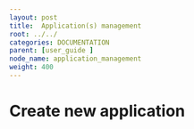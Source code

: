 ```yaml
---
layout: post
title:  Application(s) management
root: ../../
categories: DOCUMENTATION
parent: [user_guide ]
node_name: application_management
weight: 400
---
```


# Create new application
